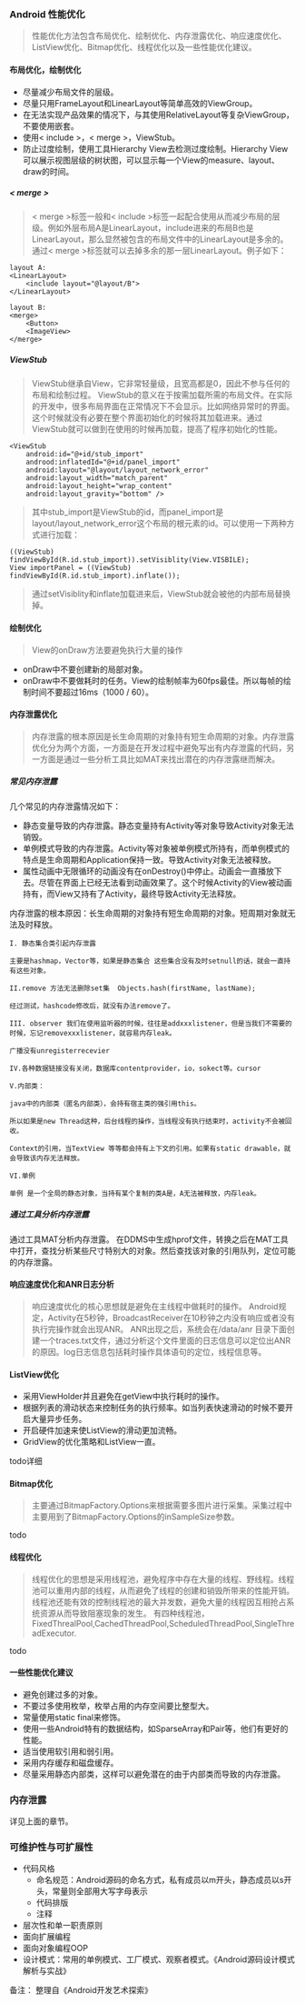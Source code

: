 ### Android 性能优化

> 性能优化方法包含布局优化、绘制优化、内存泄露优化、响应速度优化、ListView优化、Bitmap优化、线程优化以及一些性能优化建议。

#### 布局优化，绘制优化

- 尽量减少布局文件的层级。
- 尽量只用FrameLayout和LinearLayout等简单高效的ViewGroup。
- 在无法实现产品效果的情况下，与其使用RelativeLayout等复杂ViewGroup，不要使用嵌套。
- 使用< include >，< merge >，ViewStub。
- 防止过度绘制，使用工具Hierarchy View去检测过度绘制。Hierarchy View可以展示视图层级的树状图，可以显示每一个View的measure、layout、draw的时间。

##### < merge >

> < merge >标签一般和< include >标签一起配合使用从而减少布局的层级。例如外层布局A是LinearLayout，include进来的布局B也是LinearLayout，那么显然被包含的布局文件中的LinearLayout是多余的。通过< merge >标签就可以去掉多余的那一层LinearLayout。例子如下：

    layout A:
    <LinearLayout>
        <include layout="@layout/B"> 
    </LinearLayout>

    layout B:
    <merge>
        <Button>
        <ImageView>
    </merge>

##### ViewStub

> ViewStub继承自View，它非常轻量级，且宽高都是0，因此不参与任何的布局和绘制过程。
> ViewStub的意义在于按需加载所需的布局文件。在实际的开发中，很多布局界面在正常情况下不会显示。比如网络异常时的界面。这个时候就没有必要在整个界面初始化的时候将其加载进来。通过ViewStub就可以做到在使用的时候再加载，提高了程序初始化的性能。

    <ViewStub
        android:id="@+id/stub_import"
        androod:inflatedId="@+id/panel_import"
        android:layout="@layout/layout_network_error"
        android:layout_width="match_parent"
        android:layout_height="wrap_content"
        android:layout_gravity="bottom" />

> 其中stub_import是ViewStub的id，而panel_import是layout/layout_network_error这个布局的根元素的id。可以使用一下两种方式进行加载：

    ((ViewStub) findViewById(R.id.stub_import)).setVisiblity(View.VISBILE);
    View importPanel = ((ViewStub) findViewById(R.id.stub_import).inflate());

> 通过setVisiblity和inflate加载进来后，ViewStub就会被他的内部布局替换掉。

#### 绘制优化

> View的onDraw方法要避免执行大量的操作

- onDraw中不要创建新的局部对象。
- onDraw中不要做耗时的任务。View的绘制帧率为60fps最佳。所以每帧的绘制时间不要超过16ms（1000 / 60）。

#### 内存泄露优化

> 内存泄露的根本原因是长生命周期的对象持有短生命周期的对象。内存泄露优化分为两个方面，一方面是在开发过程中避免写出有内存泄露的代码，另一方面是通过一些分析工具比如MAT来找出潜在的内存泄露继而解决。

##### 常见内存泄露

几个常见的内存泄露情况如下：

- 静态变量导致的内存泄露。静态变量持有Activity等对象导致Activity对象无法销毁。
- 单例模式导致的内存泄露。Activity等对象被单例模式所持有，而单例模式的特点是生命周期和Application保持一致。导致Activity对象无法被释放。
- 属性动画中无限循环的动画没有在onDestroy()中停止。动画会一直播放下去。尽管在界面上已经无法看到动画效果了。这个时候Activity的View被动画持有，而View又持有了Activity，最终导致Activity无法释放。

内存泄露的根本原因：长生命周期的对象持有短生命周期的对象。短周期对象就无法及时释放。

    I. 静态集合类引起内存泄露

    主要是hashmap，Vector等，如果是静态集合 这些集合没有及时setnull的话，就会一直持有这些对象。

    II.remove 方法无法删除set集  Objects.hash(firstName, lastName);

    经过测试，hashcode修改后，就没有办法remove了。

    III. observer 我们在使用监听器的时候，往往是addxxxlistener，但是当我们不需要的时候，忘记removexxxlistener，就容易内存leak。

    广播没有unregisterrecevier

    IV.各种数据链接没有关闭，数据库contentprovider，io，sokect等。cursor

    V.内部类：

    java中的内部类（匿名内部类），会持有宿主类的强引用this。

    所以如果是new Thread这种，后台线程的操作，当线程没有执行结束时，activity不会被回收。

    Context的引用，当TextView 等等都会持有上下文的引用。如果有static drawable，就会导致该内存无法释放。

    VI.单例

    单例 是一个全局的静态对象，当持有某个复制的类A是，A无法被释放，内存leak。

##### 通过工具分析内存泄露

通过工具MAT分析内存泄露。
在DDMS中生成hprof文件，转换之后在MAT工具中打开，查找分析某些尺寸特别大的对象。然后查找该对象的引用队列，定位可能的内存泄露。

#### 响应速度优化和ANR日志分析

> 响应速度优化的核心思想就是避免在主线程中做耗时的操作。
> Android规定，Activity在5秒钟，BroadcastReceiver在10秒钟之内没有响应或者没有执行完操作就会出现ANR。
> ANR出现之后，系统会在/data/anr 目录下面创建一个traces.txt文件，通过分析这个文件里面的日志信息可以定位出ANR的原因。log日志信息包括耗时操作具体语句的定位，线程信息等。

#### ListView优化

- 采用ViewHolder并且避免在getView中执行耗时的操作。
- 根据列表的滑动状态来控制任务的执行频率。如当列表快速滑动的时候不要开启大量异步任务。
- 开启硬件加速来使ListView的滑动更加流畅。
- GridView的优化策略和ListView一直。

todo详细

#### Bitmap优化

> 主要通过BitmapFactory.Options来根据需要多图片进行采集。采集过程中主要用到了BitmapFactory.Options的inSampleSize参数。

todo

#### 线程优化

> 线程优化的思想是采用线程池，避免程序中存在大量的线程、野线程。线程池可以重用内部的线程，从而避免了线程的创建和销毁所带来的性能开销。
> 线程池还能有效的控制线程池的最大并发数，避免大量的线程因互相抢占系统资源从而导致阻塞现象的发生。
> 有四种线程池，FixedThrealPool,CachedThreadPool,ScheduledThreadPool,SingleThreadExecutor.

todo

#### 一些性能优化建议

- 避免创建过多的对象。
- 不要过多使用枚举，枚举占用的内存空间要比整型大。
- 常量使用static final来修饰。
- 使用一些Android特有的数据结构，如SparseArray和Pair等，他们有更好的性能。
- 适当使用软引用和弱引用。
- 采用内存缓存和磁盘缓存。
- 尽量采用静态内部类，这样可以避免潜在的由于内部类而导致的内存泄露。

### 内存泄露

详见上面的章节。

### 可维护性与可扩展性

- 代码风格
    + 命名规范：Android源码的命名方式，私有成员以m开头，静态成员以s开头，常量则全部用大写字母表示
    + 代码排版
    + 注释
- 层次性和单一职责原则
- 面向扩展编程
- 面向对象编程OOP
- 设计模式：常用的单例模式、工厂模式、观察者模式。《Android源码设计模式解析与实战》


备注：
整理自《Android开发艺术探索》

